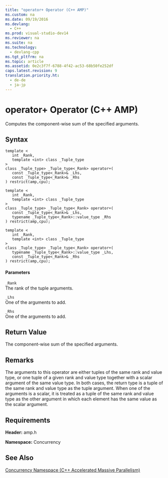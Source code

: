 ```yaml
---
title: "operator+ Operator (C++ AMP)"
ms.custom: na
ms.date: 09/19/2016
ms.devlang: 
  - C++
ms.prod: visual-studio-dev14
ms.reviewer: na
ms.suite: na
ms.technology: 
  - devlang-cpp
ms.tgt_pltfrm: na
ms.topic: article
ms.assetid: 0e2c3f7f-6788-4f42-ac53-68b50fe252df
caps.latest.revision: 9
translation.priority.ht: 
  - de-de
  - ja-jp
---
```

# operator+ Operator (C++ AMP)
Computes the component-wise sum of the specified arguments.  
  
## Syntax  
  
```  
template <  
   int _Rank,  
   template <int> class _Tuple_type  
>  
class _Tuple_type> _Tuple_type<_Rank> operator+(  
   const _Tuple_type<_Rank>& _Lhs,  
   const _Tuple_type<_Rank>& _Rhs  
) restrict(amp,cpu);  
  
template <  
   int _Rank,  
   template <int> class _Tuple_type  
>  
class _Tuple_type> _Tuple_type<_Rank> operator+(  
   const _Tuple_type<_Rank>& _Lhs,  
   typename _Tuple_type<_Rank>::value_type _Rhs  
) restrict(amp,cpu);  
  
template <  
   int _Rank,  
   template <int> class _Tuple_type  
>  
class _Tuple_type> _Tuple_type<_Rank> operator+(  
   typename _Tuple_type<_Rank>::value_type _Lhs,  
   const _Tuple_type<_Rank>& _Rhs  
) restrict(amp,cpu);  
```  
  
#### Parameters  
 `_Rank`  
 The rank of the tuple arguments.  
  
 `_Lhs`  
 One of the arguments to add.  
  
 `_Rhs`  
 One of the arguments to add.  
  
## Return Value  
 The component-wise sum of the specified arguments.  
  
## Remarks  
 The arguments to this operator are either tuples of the same rank and value type, or one tuple of a given rank and value type together with a scalar argument of the same value type. In both cases, the return type is a tuple of the same rank and value type as the tuple argument. When one of the arguments is a scalar, it is treated as a tuple of the same rank and value type as the other argument in which each element has the same value as the scalar argument.  
  
## Requirements  
 **Header:** amp.h  
  
 **Namespace:** Concurrency  
  
## See Also  
 [Concurrency Namespace (C++ Accelerated Massive Parallelism)](../vs140/Concurrency-Namespace--C---AMP-.md)